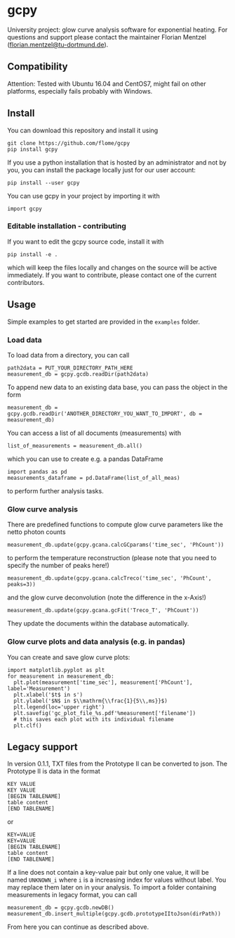 
# gcpy
University project: glow curve analysis software for exponential heating.
For questions and support please contact the maintainer Florian Mentzel (florian.mentzel@tu-dortmund.de).

## Compatibility
Attention: Tested with Ubuntu 16.04 and CentOS7, might fail on other platforms, especially fails probably with Windows.

## Install

You can download this repository and install it using
```
git clone https://github.com/flome/gcpy
pip install gcpy
```

If you use a python installation that is hosted by an administrator and not by you, you can install the package locally just for our user account:
```
pip install --user gcpy
```

You can use gcpy in your project by importing it with
```
import gcpy
```

### Editable installation - contributing

If you want to edit the gcpy source code, install it with 
```
pip install -e .
```
which will keep the files locally and changes on the source will be active immediately. 
If you want to contribute, please contact one of the current contributors.

## Usage

Simple examples to get started are provided in the ```examples``` folder.

### Load data
To load data from a directory, you can call 

```
path2data = PUT_YOUR_DIRECTORY_PATH_HERE
measurement_db = gcpy.gcdb.readDir(path2data)
```
To append new data to an existing data base, you can pass the object in the form
```
measurement_db = gcpy.gcdb.readDir('ANOTHER_DIRECTORY_YOU_WANT_TO_IMPORT', db = measurement_db)
```

You can access a list of all documents (measurements) with
```
list_of_measurements = measurement_db.all()
```
which you can use to create e.g. a pandas DataFrame
```
import pandas as pd
measurements_dataframe = pd.DataFrame(list_of_all_meas)
```
to perform further analysis tasks.


### Glow curve analysis

There are predefined functions to compute glow curve parameters like the netto photon counts
```
measurement_db.update(gcpy.gcana.calcGCparams('time_sec', 'PhCount'))
```
to perform the temperature reconstruction (please note that you need to specify the number of peaks here!)
```
measurement_db.update(gcpy.gcana.calcTreco('time_sec', 'PhCount', peaks=3))
```
and the glow curve deconvolution (note the difference in the x-Axis!)
```
measurement_db.update(gcpy.gcana.gcFit('Treco_T', 'PhCount'))
```
They update the documents within the database automatically.

### Glow curve plots and data analysis (e.g. in pandas)

You can create and save glow curve plots:
```
import matplotlib.pyplot as plt
for measurement in measurement_db:
  plt.plot(measurement['time_sec'], measurement['PhCount'], label='Measurement')
  plt.xlabel('$t$ in s')
  plt.ylabel('$N$ in $\\mathrm{\\frac{1}{5\\,ms}}$)
  plt.legend(loc='upper right')
  plt.savefig('gc_plot_file_%s.pdf'%measurement['filename']) 
  # this saves each plot with its individual filename
  plt.clf()
```


## Legacy support

In version 0.1.1, TXT files from the Prototype II can be converted to json. The Prototype II is data in the format
```
KEY VALUE
KEY VALUE
[BEGIN TABLENAME]
table content
[END TABLENAME]
```
or
```
KEY=VALUE
KEY=VALUE
[BEGIN TABLENAME]
table content
[END TABLENAME]
```
If a line does not contain a key-value pair but only one value, it will be named ```UNKNOWN_i``` where ```i``` is a increasing index for values without label. You may replace them later on in your analysis.
To import a folder containing measurements in legacy format, you can call 
```
measurement_db = gcpy.gcdb.newDB()
measurement_db.insert_multiple(gcpy.gcdb.prototypeIItoJson(dirPath))
```
From here you can continue as described above.

